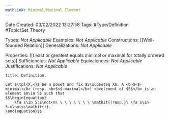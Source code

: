 ```yaml
---
mathLink: Minimal/Maximal Element
---
```



<div class="topSpace"></div>

Date Created: 03/02/2022 13:27:58
Tags: #Type/Definition #Topic/Set_Theory

Types: <i>Not Applicable</i>
Examples: <i>Not Applicable</i>
Constructions: [[Well-founded Relation]]
Generalizations: <i>Not Applicable</i>

Properties: [[Least or greatest equals minimal or maximal for totally ordered sets]]
Sufficiencies: <i>Not Applicable</i>
Equivalences: <i>Not Applicable</i>
Justifications: <i>Not Applicable</i>

``` ad-Definition
title: Definition.

Let $\tpl{X,<}$ be a poset and fix $S\subseteq X$. A <b>$<$-minimal</b> (resp. <b>$<$-maximal</b>) <b>element of $S$</b> is an element $m\in S$ such that
$$\begin{equation}
    \fa s\in S:s\not<m\ \ \ \ \ \ \ \ \mathit{(resp.}\ \fa s\in S:m\not<s\mathit{)}.
\end{equation}$$

```
